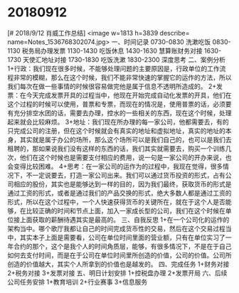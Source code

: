 # 20180912

[# 2018/9/12 肖威工作总结]
<image w=1813 h=3839 describe= name=Notes_1536768302074.jpg>
一、时间记录
0730-0830 洗漱吃饭
0830-1130 税务局办理发票
1130-1430 吃饭休息
1430-1630 慧算账财务对接
1630-1730 天使汇地址对接
1730-1830 吃饭洗漱
1830-2300 深度思考
二、案例分析
1+行政：我们现在很多时候，不能够处理问题的主要原因是，行政单位的工作流程非常的模糊，那么在这个时候，我们不能非常快速的掌握它的运作的方法，所以我们每次在做一些事情的时候很容易做完他是属于信息不透明所造成的。
2+发票：在今天完成发票开具的过程当中，他现在开始完成自动化发票的开具，他们在这个过程的时候可以使用，普票和专票，而现在的情况是，使用普票的话，必须要有充分排空水团的话，需要去办理，控水的一些相关的东西，现在这个时候，处理起来就会比较麻烦。
3+地址：我们现在所办理的每一家公司，他都需要去，有的只完成公司的注册，但在这个时候就会有真实的地址和虚拟地址，真实的地址的本身，其实就是属于办公的场所，那么这个场所可以是我们自己的，也可以是我们去租聘的，那如果说我们没有这样的东西的话，我们其实就需要去，购买一个训练几次，他们在这个时候也是需要支付相应的费用，说一句是一家公司的开办来说，也会变得比较困难。
4+思考：在一家公司的运作为的过程中，我现在觉得，很多情况下，不一定说要去，打造一家公司出来。我们可以通过货币投资的形式，占有公司相应的股份，其实也是能够达到一样的目的，因为我们最终，获取货币的形式是通过工资的形式，或者是通过我们的产品交换的形式，绝大多数人都是通过工资的形式，所以在这个过程中，一个人快速获得货币的关键所在，就在于这个人是否能够，在比较正确的时间和节点上面，加入一家成长型的公司，我们在这个时候在单位接上面获取的薪酬待遇其实是最高的。
三、自我反思
1+在一个公司化的运作的架构当中。哪个歌厅我都让自己的时间完成货币性的交易，然后在这个交易过程当中，其实本子上面是需要看，公司在单位时间里面的营业额，只有在单位实习了一年合约的那个，这个是我个人的时间角质层，能够，有很多情况下，不是在于自己如何去支付时间，而是在于公司在单位时间里所创造的价值，公司的价值。公司所创造的价值越大，其实个人所拿到的价值也是越发的。
四、完成任务
1+财务对接
2+税务对接
3+发票对接
五、明日计划安排
1+控税盘办理
2+发票开局
六、后续公司任务安排
1+教育培训 2+行业赛事 3+信息服务
